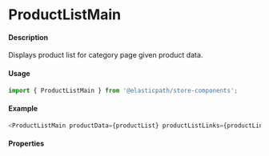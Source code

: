 # ProductListMain

#### Description

Displays product list for category page given product data.

#### Usage

```js
import { ProductListMain } from '@elasticpath/store-components';
```

#### Example

```js
<ProductListMain productData={productList} productListLinks={productLinks} />
```

#### Properties

<!-- PROPS -->
